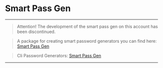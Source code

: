 Smart Pass Gen
===
---

> Attention! The development of the smart pass gen on this account has been discontinued.

> A package for creating smart password generators you can find here: 
> [Smart Pass Gen](https://github.com/smartlegion/smartpassgen)

> Cli Password Generators: [Smart Pass Gen](https://github.com/smartlegion/clipassgen)

---
